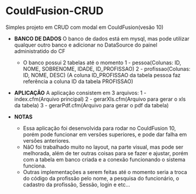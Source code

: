 # CouldFusion-CRUD
Simples projeto em CRUD com modal em CouldFusion(vesão 10)

- **BANCO DE DADOS**
	O banco de dados está em mysql, mas pode utilizar qualquer outro banco e adicionar no DataSource do painel administratido do CF
	- O banco possui 2 tabelas até o momento
	1 - pessoa(Colunas: ID, NOME, SOBRENOME, IDADE, ID_PROFISSAO)
	2 - profissao(Colunas: ID, NOME, DESC)
	(A coluna ID_PROFISSAO da tabela pessoa faz referência a coluna ID da tabela PROFISSAO)
- **APLICAÇÃO**
	A aplicação consistem em 3 arquivos:
	1 - index.cfm(Arquivo principal)
	2 - gerarXls.cfm(Arquivo para gerar o xls da tabela)
	3 - gerarPdf.cfm(Arquivo para gerar o pdf da tabela)
	
- **NOTAS**
	- Essa aplicação foi desenvolvida para rodar no CouldFusion 10, porém pode funcionar em versões superiores, e pode dar falha em versões anteriores.
	- NãO foi trabalhado muito no layout, na parte visual, mas pode ser melhorada, além de ter outras coisas para se fazer e ajustar, porém com a tabela
	em banco criada e a conexão funcionando o sistema funciona.
	- Outras implementações a serem feitas até o momento seria a troca do código da profissão pelo nome, a pesquisa do funcionário, o cadastro da profissão,
	Sessão, login e etc...

